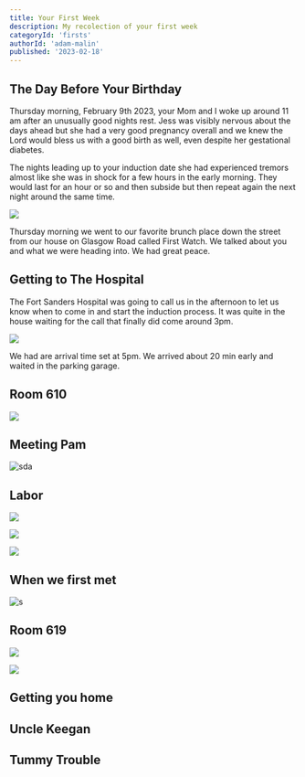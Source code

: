 ```yaml
---
title: Your First Week
description: My recolection of your first week
categoryId: 'firsts'
authorId: 'adam-malin'
published: '2023-02-18'
---
```


## The Day Before Your Birthday

Thursday morning, February 9th 2023, your Mom and I woke up around 11 am after an unusually good nights rest. Jess was visibly nervous about the days ahead but she had a very good pregnancy overall and we knew the Lord would bless us with a good birth as well, even despite her gestational diabetes. 

The nights leading up to your induction date she had experienced tremors almost like she was in shock for a few hours in the early morning. They would last for an hour or so and then subside but then repeat again the next night around the same time. 

![ ](C:\Users\adamb\Desktop\IMG_20230209_113829.jpg)

Thursday morning we went to our favorite brunch place down the street from our house on Glasgow Road called First Watch. We talked about you and what we were heading into. We had great peace. 

## Getting to The Hospital

The Fort Sanders Hospital was going to call us in the afternoon to let us know when to come in and start the induction process. It was quite in the house waiting for the call that finally did come around 3pm.

![ ](C:\Users\adamb\Desktop\IMG_20230209_143611.jpg)

We had are arrival time set at 5pm. We arrived about 20 min early and waited in the parking garage. 

## Room 610

![ ](C:\Users\adamb\Desktop\IMG_20230209_170439.jpg)

## Meeting Pam

![sda](C:\Users\adamb\Desktop\PXL_20230210_111101511.MP.jpg)

## Labor

![ ](C:\Users\adamb\Desktop\IMG_20230209_204938.jpg)

![ ](C:\Users\adamb\Desktop\IMG_20230209_210859.jpg)

![ ](C:\Users\adamb\Desktop\IMG_20230209_210914.jpg)

## When we first met

![s](C:\Users\adamb\Desktop\PXL_20230210_112142776.jpg)

## Room 619

![ ](C:\Users\adamb\Desktop\IMG_20230210_110231.jpg)

![ ](C:\Users\adamb\Desktop\IMG_20230211_162138.jpg)

## Getting you home

## Uncle Keegan

## Tummy Trouble